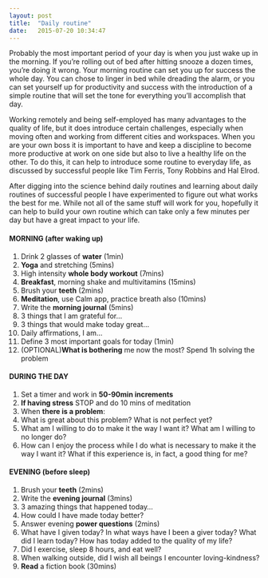 ```yaml
---
layout: post
title:  "Daily routine"
date:   2015-07-20 10:34:47
---
```


Probably the most important period of your day is when you just wake up in the morning. If you’re rolling out of bed after hitting snooze a dozen times, you’re doing it wrong.
Your morning routine can set you up for success the whole day. You can chose to linger in bed while dreading the alarm, or you can set yourself up for productivity and success with the introduction of a simple routine that will set the tone for everything you’ll accomplish that day.

Working remotely and being self-employed has many advantages to the quality of life, but it does introduce certain challenges, especially when moving often and working from different cities and workspaces. 
When you are your own boss it is important to have and keep a discipline to become more productive at work on one side but also to live a healthy life on the other.
To do this, it can help to introduce some routine to everyday life, as discussed by successful people like Tim Ferris, Tony Robbins and Hal Elrod.

After digging into the science behind daily routines and learning about daily routines of successful people I have experimented to figure out what works the best for me. While not all of the same stuff will work for you, hopefully it can help to build your own routine which can take only a few minutes per day but have a great impact to your life.

#### MORNING (after waking up)
1.	 Drink 2 glasses of **water** (1min)
2.	 **Yoga** and stretching (5mins)
3.   High intensity **whole body workout**  (7mins)
3.	 **Breakfast**, morning shake and multivitamins (15mins)
4.	 Brush your **teeth** (2mins)
5.	 **Meditation**, use Calm app, practice breath also (10mins)
6.	 Write the **morning journal** (5mins)
  1. 3 things that I am grateful for…
  2. 3 things that would make today great…
  3. Daily affirmations, I am…
7. Define 3 most important goals for today (1min)
8. (OPTIONAL)**What is bothering** me now the most? Spend 1h solving the problem

#### DURING THE DAY
1.	 Set a timer and work in **50-90min increments**
2.	 **If having stress** STOP and do 10 mins of meditation
3.	 When **there is a problem**:
  1. What is great about this problem? What is not perfect yet?
  2.	What am I willing to do to make it the way I want it? What am I willing to no longer do?
  3.	How can I enjoy the process while I do what is necessary to make it the way I want it? What if this experience is, in fact, a good thing for me?

#### EVENING (before sleep)
1.	 Brush your **teeth** (2mins)
2.	 Write the **evening journal** (3mins)
  1.	3 amazing things that happened today…
  2.	How could I have made today better?
3. Answer evening **power questions** (2mins)
  1.	What have I given today? In what ways have I been a giver today? What did I learn today? How has today added to the quality of my life?
  2.	Did I exercise, sleep 8 hours, and eat well?
  3.	When walking outside, did I wish all beings I encounter loving-kindness?
4.	 **Read** a fiction book (30mins)

